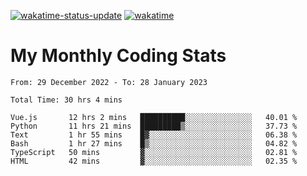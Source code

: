 [![wakatime-status-update](https://github.com/noopurphalak/noopurphalak/workflows/wakatime-status-update/badge.svg)](https://github.com/noopurphalak/noopurphalak/actions/workflows/main.yml)
[![wakatime](https://wakatime.com/badge/user/80ace140-ef40-4fdd-b8ed-f3be3d2e1aea.svg)](https://wakatime.com/@80ace140-ef40-4fdd-b8ed-f3be3d2e1aea)

# My Monthly Coding Stats

<!--START_SECTION:waka-->

```text
From: 29 December 2022 - To: 28 January 2023

Total Time: 30 hrs 4 mins

Vue.js       12 hrs 2 mins   ██████████░░░░░░░░░░░░░░░   40.01 %
Python       11 hrs 21 mins  █████████▒░░░░░░░░░░░░░░░   37.73 %
Text         1 hr 55 mins    █▓░░░░░░░░░░░░░░░░░░░░░░░   06.38 %
Bash         1 hr 27 mins    █▒░░░░░░░░░░░░░░░░░░░░░░░   04.82 %
TypeScript   50 mins         ▓░░░░░░░░░░░░░░░░░░░░░░░░   02.81 %
HTML         42 mins         ▓░░░░░░░░░░░░░░░░░░░░░░░░   02.35 %
```

<!--END_SECTION:waka-->
